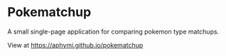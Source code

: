 # Pokematchup
A small single-page application for comparing pokemon type matchups.

View at https://aphymi.github.io/pokematchup
